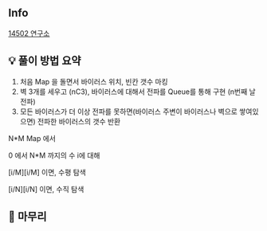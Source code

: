 ## Info
[14502 연구소](https://www.acmicpc.net/problem/14502)

## 💡 풀이 방법 요약

1. 처음 Map 을 돌면서 바이러스 위치, 빈칸 갯수 마킹
2. 벽 3개를 세우고 (nC3), 바이러스에 대해서 전파를 Queue를 통해 구현 (n번째 날 전파)
3. 모든 바이러스가 더 이상 전파를 못하면(바이러스 주변이 바이러스나 벽으로 쌓여있으면) 전파한 바이러스의 갯수 반환

N*M Map 에서

0 에서 N*M 까지의 수 i에 대해 

[i/M][i/M] 이면, 수평 탐색

[i/N][i/N] 이면, 수직 탐색

## 🙂 마무리

